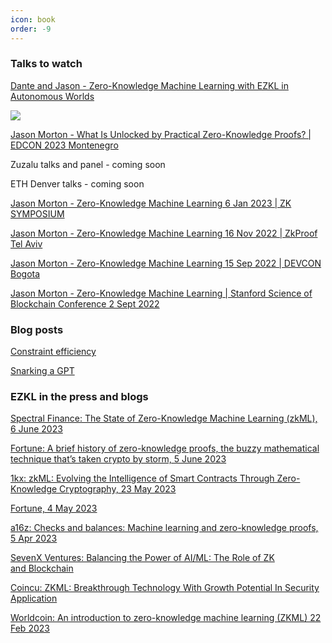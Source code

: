 ```yaml
---
icon: book
order: -9
---
```


### Talks to watch 

[Dante and Jason - Zero-Knowledge Machine Learning with EZKL in Autonomous Worlds](https://www.youtube.com/watch?v=tp22vStPVG8)


[![](../assets/edconthumb.png)](https://www.youtube.com/watch?v=b8WwlHFBXfs)

<!-- ![](../assets/edconthumb.png) -->
[Jason Morton - What Is Unlocked by Practical Zero-Knowledge Proofs? | EDCON 2023 Montenegro](https://www.youtube.com/watch?v=b8WwlHFBXfs)

Zuzalu talks and panel - coming soon

ETH Denver talks - coming soon

[Jason Morton - Zero-Knowledge Machine Learning 6 Jan 2023 | ZK SYMPOSIUM](https://www.youtube.com/watch?v=7rxNN4mcOgI) 

[Jason Morton - Zero-Knowledge Machine Learning 16 Nov 2022 | ZkProof Tel Aviv](https://www.youtube.com/watch?v=r-tlqdO1bRs) 

[Jason Morton - Zero-Knowledge Machine Learning 15 Sep 2022 | DEVCON Bogota](https://www.youtube.com/watch?v=s9IfxTMq4ks)

[Jason Morton - Zero-Knowledge Machine Learning | Stanford Science of Blockchain Conference 2 Sept 2022](https://www.youtube.com/watch?v=a66iUDRvgWU)


### Blog posts

[Constraint efficiency](https://hackmd.io/@dantecamuto/BJrWEdGU3)

[Snarking a GPT](https://hackmd.io/mGwARMgvSeq2nGvQWLL2Ww)

<!-- zkml post -->


### EZKL in the press and blogs


[Spectral Finance: The State of Zero-Knowledge Machine Learning (zkML), 6 June 2023](https://blog.spectral.finance/the-state-of-zero-knowledge-machine-learning-zkml)

[Fortune: A brief history of zero-knowledge proofs, the buzzy mathematical technique that’s taken crypto by storm, 5 June 2023](https://fortune.com/crypto/2023/06/05/zero-knowledge-proofs-history-zk-rollups-cryptography-zcash/)

[1kx: zkML: Evolving the Intelligence of Smart Contracts Through Zero-Knowledge Cryptography, 23 May 2023](https://mirror.xyz/1kx.eth/q0s9RCH43JCDq8Z2w2Zo6S5SYcFt9ZQaRITzR4G7a_k)

[Fortune, 4 May 2023](https://fortune.com/crypto/2023/05/04/artificial-intelligence-zero-knowledge-proofs-zkml-verify-ai/)

[a16z: Checks and balances: Machine learning and zero-knowledge proofs, 5 Apr 2023](https://a16zcrypto.com/posts/article/checks-and-balances-machine-learning-and-zero-knowledge-proofs/)

[SevenX Ventures: Balancing the Power of AI/ML: The Role of ZK and Blockchain](https://mirror.xyz/sevenxventures.eth/3USbrj7kcK7lyq_7upA4iyWV5pWMII7KrM40z5zpEXo)

[Coincu: ZKML: Breakthrough Technology With Growth Potential In Security Application](https://news.coincu.com/192061-zkml-breakthrough-technology/)

[Worldcoin: An introduction to zero-knowledge machine learning (ZKML) 22 Feb 2023](https://worldcoin.org/blog/engineering/intro-to-zkml)

<!-- ### Selected academic papers by the ezkl team -->


